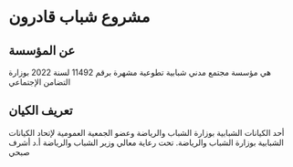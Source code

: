 # مشروع شباب قادرون

## عن المؤسسة
هي مؤسسة مجتمع مدني شبابية تطوعية مشهرة برقم 11492 لسنة 2022 بوزارة التضامن الإجتماعي

## تعريف الكيان
 أحد الكيانات الشبابية بوزارة الشباب والرياضة وعضو الجمعية العمومية لإتحاد الكيانات الشبابية بوزارة الشباب والرياضة. تحت رعاية معالي وزير الشباب والرياضة أ.د أشرف صبحي
